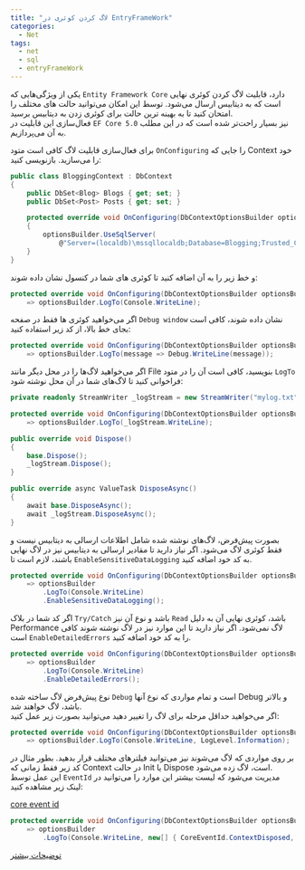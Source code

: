 ```yaml
---
title: "لاگ کردن کوئری در EntryFrameWork"
categories:
  - Net
tags:
  - net
  - sql
  - entryFrameWork
---
```


یکی از ویژگی‌هایی که `Entity Framework Core` دارد، قابلیت لاگ کردن کوئری نهایی است که به دیتابیس ارسال می‌شود. توسط این امکان می‌توانید حالت های مختلف را امتحان کنید تا به بهینه ترین حالت برای کوئری زدن به دیتابیس برسید.  
فعال‌سازی این قابلیت در `EF Core 5.0` نیز بسیار راحت‌تر شده است که در این مطلب به آن می‌پردازیم.  

برای فعال‌سازی قابلیت لاگ کافی است متود `OnConfiguring` را جایی که Context خود را می‌سازید. بازنویسی کنید:  

```c#
public class BloggingContext : DbContext
{
    public DbSet<Blog> Blogs { get; set; }
    public DbSet<Post> Posts { get; set; }

    protected override void OnConfiguring(DbContextOptionsBuilder optionsBuilder)
    {
        optionsBuilder.UseSqlServer(
            @"Server=(localdb)\mssqllocaldb;Database=Blogging;Trusted_Connection=True");
    }
}
```

و خط زیر را به آن اضافه کنید تا کوئری های شما در کنسول نشان داده شوند:  

```c#
protected override void OnConfiguring(DbContextOptionsBuilder optionsBuilder)
    => optionsBuilder.LogTo(Console.WriteLine);
```

اگر می‌خواهید کوئری ها فقط در صفحه `Debug window` نشان داده شوند، کافی است بجای خط بالا، از کد زیر استفاده کنید:  

```c#
protected override void OnConfiguring(DbContextOptionsBuilder optionsBuilder)
    => optionsBuilder.LogTo(message => Debug.WriteLine(message));
```

اگر می‌خواهید لاگ‌ها را در محل دیگر مانند File بنویسید، کافی است آن را در متود `LogTo` فراخوانی کنید تا لاگ‌های شما در آن محل نوشته شود:  

```c#
private readonly StreamWriter _logStream = new StreamWriter("mylog.txt", append: true);

protected override void OnConfiguring(DbContextOptionsBuilder optionsBuilder)
    => optionsBuilder.LogTo(_logStream.WriteLine);

public override void Dispose()
{
    base.Dispose();
    _logStream.Dispose();
}

public override async ValueTask DisposeAsync()
{
    await base.DisposeAsync();
    await _logStream.DisposeAsync();
}
```

بصورت پیش‌فرض، لاگ‌های نوشته شده شامل اطلاعات ارسالی به دیتابیس نیست و فقط کوئری لاگ می‌شود. اگر نیاز دارید تا مقادیر ارسالی به دیتابیس نیز در لاگ نهایی باشند، لازم است تا `EnableSensitiveDataLogging` به کد خود اضافه کنید.  

```c#
protected override void OnConfiguring(DbContextOptionsBuilder optionsBuilder)
    => optionsBuilder
        .LogTo(Console.WriteLine)
        .EnableSensitiveDataLogging();
```

اگر کد شما در بلاک `Try/Catch` باشد و نوع آن نیز `Read` باشد، کوئری نهایی آن به دلیل Performance لاگ نمی‌شود. اگر نیاز دارید تا این موارد نیز در لاگ نوشته شوند کافی است `EnableDetailedErrors` را به کد خود اضافه کنید.  

```c#
protected override void OnConfiguring(DbContextOptionsBuilder optionsBuilder)
    => optionsBuilder
        .LogTo(Console.WriteLine)
        .EnableDetailedErrors();
```

نوع پیش‌فرض لاگ ساخته شده `Debug` است و تمام مواردی که نوع آنها Debug و بالاتر باشد، لاگ خواهند شد.  
اگر می‌خواهید حداقل مرحله برای لاگ را تغییر دهید می‌توانید بصورت زیر عمل کنید:  

```c#
protected override void OnConfiguring(DbContextOptionsBuilder optionsBuilder)
    => optionsBuilder.LogTo(Console.WriteLine, LogLevel.Information);
```

بر روی مواردی که لاگ می‌شوند نیز می‌توانید فیلترهای مختلف قرار بدهید. بطور مثال در کد زیر فقط زمانی که Context در حالت Init یا Dispose است، لاگ زده می‌شود.  
این عمل توسط `EventId` مدیریت می‌شود که لیست بیشتر این موارد را می‌توانید در لینک زیر مشاهده کنید:  

[core event id](https://docs.microsoft.com/en-us/dotnet/api/microsoft.entityframeworkcore.diagnostics.coreeventid?view=efcore-5.0)  

```c#
protected override void OnConfiguring(DbContextOptionsBuilder optionsBuilder)
    => optionsBuilder
        .LogTo(Console.WriteLine, new[] { CoreEventId.ContextDisposed, CoreEventId.ContextInitialized });
```

[توضیحات بیشتر](https://docs.microsoft.com/en-us/ef/core/logging-events-diagnostics/simple-logging)